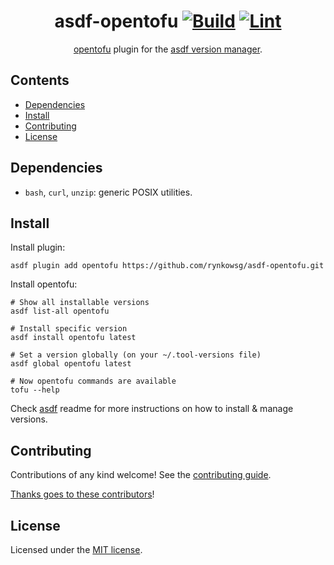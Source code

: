 <div align="center">

# asdf-opentofu [![Build](https://github.com/rynkowsg/asdf-opentofu/actions/workflows/test.yml/badge.svg)](https://github.com/rynkowsg/asdf-opentofu/actions/workflows/test.yml) [![Lint](https://github.com/rynkowsg/asdf-opentofu/actions/workflows/lint.yml/badge.svg)](https://github.com/rynkowsg/asdf-opentofu/actions/workflows/lint.yml)

[opentofu](https://opentofu.org/docs) plugin for the [asdf version manager](https://asdf-vm.com).

</div>

## Contents

- [Dependencies](#dependencies)
- [Install](#install)
- [Contributing](#contributing)
- [License](#license)

## Dependencies

- `bash`, `curl`, `unzip`: generic POSIX utilities.

## Install

Install plugin:

```shell
asdf plugin add opentofu https://github.com/rynkowsg/asdf-opentofu.git
```

Install opentofu:

```shell
# Show all installable versions
asdf list-all opentofu

# Install specific version
asdf install opentofu latest

# Set a version globally (on your ~/.tool-versions file)
asdf global opentofu latest

# Now opentofu commands are available
tofu --help
```

Check [asdf](https://github.com/asdf-vm/asdf) readme for more instructions on how to
install & manage versions.

## Contributing

Contributions of any kind welcome! See the [contributing guide](contributing.md).

[Thanks goes to these contributors](https://github.com/rynkowsg/asdf-opentofu/graphs/contributors)!

## License

Licensed under the [MIT license](LICENSE).
